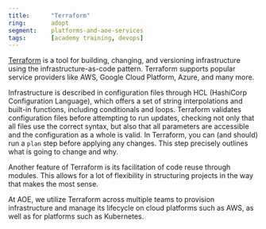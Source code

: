 ```yaml
---
title:      "Terraform"
ring:       adopt
segment:    platforms-and-aoe-services
tags:       [academy training, devops]
---
```


[Terraform](https://www.terraform.io/) is a tool for building, changing, and versioning infrastructure using the infrastructure-as-code pattern. Terraform supports popular service providers like AWS, Google Cloud Platform, Azure, and many more.

Infrastructure is described in configuration files through HCL (HashiCorp Configuration Language), which offers a set of string interpolations and built-in functions, including conditionals and loops. Terraform validates configuration files before attempting to run updates, checking not only that all files use the correct syntax, but also that all parameters are accessible and the configuration as a whole is valid. In Terraform, you can (and should) run a `plan` step before applying any changes. This step precisely outlines what is going to change and why.

Another feature of Terraform is its facilitation of code reuse through modules. This allows for a lot of flexibility in structuring projects in the way that makes the most sense.

At AOE, we utilize Terraform across multiple teams to provision infrastructure and manage its lifecycle on cloud platforms such as AWS, as well as for platforms such as Kubernetes.
